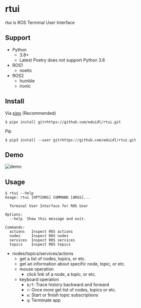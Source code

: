 # rtui

rtui is ROS Terminal User Interface

## Support

- Python
  - 3.8+
  - Latest Poetry does not support Python 3.6
- ROS1
  - noetic
- ROS2
  - humble
  - ironic

## Install

Via [pipx](https://github.com/pypa/pipx) (Recommended)

```sh-session
$ pipx install git+https://github.com/eduidl/rtui.git
```

Pip

```sh-session
$ pip3 install --user git+https://github.com/eduidl/rtui.git
```

## Demo

![demo](doc/demo.gif)

## Usage

```
$ rtui --help
Usage: rtui [OPTIONS] COMMAND [ARGS]...

  Terminal User Interface for ROS User

Options:
  --help  Show this message and exit.

Commands:
  actions   Inspect ROS actions
  nodes     Inspect ROS nodes
  services  Inspect ROS services
  topics    Inspect ROS topics
```

- nodes/topics/services/actions
  - get a list of nodes, topics, or etc.
  - get an information about specific node, topic, or etc.
  - mouse operation
    - click link of a node, a topic, or etc.
  - keyboard operation
    - `b/f`: Trace history backward and forward
    - `r`: Once more get list of nodes, topics or etc.
    - `e`: Start or finish topic subscriptions
    - `q`: Terminate app
